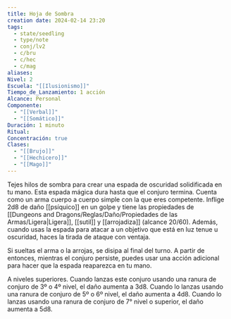 ```yaml
---
title: Hoja de Sombra
creation date: 2024-02-14 23:20
tags:
  - state/seedling
  - type/note
  - conj/lv2
  - c/bru
  - c/hec
  - c/mag
aliases: 
Nivel: 2
Escuela: "[[Ilusionismo]]"
Tiempo_de_Lanzamiento: 1 acción
Alcance: Personal
Componente:
  - "[[Verbal]]"
  - "[[Somático]]"
Duración: 1 minuto
Ritual: 
Concentración: true
Clases:
  - "[[Brujo]]"
  - "[[Hechicero]]"
  - "[[Mago]]"
---
```

Tejes hilos de sombra para crear una espada de oscuridad solidificada en tu mano. Esta espada mágica dura hasta que el conjuro termina. Cuenta como un arma cuerpo a cuerpo simple con la que eres competente. Inflige 2d8 de daño [[psíquico]] en un golpe y tiene las propiedades de [[Dungeons and Dragons/Reglas/Daño/Propiedades de las Armas/Ligera|Ligera]], [[sutil]] y [[arrojadiza]] (alcance 20/60). Además, cuando usas la espada para atacar a un objetivo que está en luz tenue u oscuridad, haces la tirada de ataque con ventaja.

Si sueltas el arma o la arrojas, se disipa al final del turno. A partir de entonces, mientras el conjuro persiste, puedes usar una acción adicional para hacer que la espada reaparezca en
tu mano.

A niveles superiores. Cuando lanzas este conjuro usando una ranura de conjuro de 3º o 4º nivel, el daño aumenta a 3d8. Cuando lo lanzas usando una ranura de conjuro de 5º o 6º nivel, el daño aumenta a 4d8. Cuando lo lanzas usando una ranura de conjuro de 7° nivel o superior, el daño aumenta a 5d8.